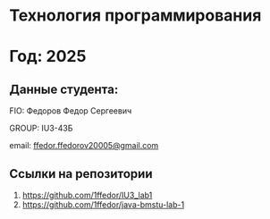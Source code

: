 # Технология программирования
# Год: 2025

## Данные студента:

FIO: Федоров Федор Сергеевич

GROUP: IU3-43Б

email: ffedor.ffedorov20005@gmail.com

## Ссылки на репозитории



1. https://github.com/1ffedor/IU3_lab1
2. https://github.com/1ffedor/java-bmstu-lab-1
